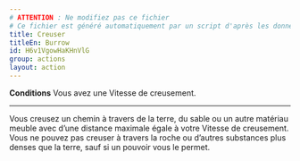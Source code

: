```yaml
---
# ATTENTION : Ne modifiez pas ce fichier
# Ce fichier est généré automatiquement par un script d'après les données du module Foundry VTT officiel et de sa traduction
title: Creuser
titleEn: Burrow
id: H6v1VgowHaKHnVlG
group: actions
layout: action
---
```

<p><span id="ctl00_MainContent_DetailedOutput"><strong>Conditions</strong> Vous avez une Vitesse de creusement.</span></p><hr><p>Vous creusez un chemin à travers de la terre, du sable ou un autre matériau meuble avec d’une distance maximale égale à votre Vitesse de creusement. Vous ne pouvez pas creuser à travers la roche ou d’autres substances plus denses que la terre, sauf si un pouvoir vous le permet.&nbsp;</p>
